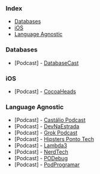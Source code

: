 ### Index

* [Databases](#databases)
* [iOS](#ios)
* [Language Agnostic](#language-agnostic)


### Databases

* [Podcast] - [DatabaseCast](http://databasecast.com.br)


### iOS

* [Podcast] - [CocoaHeads](http://www.cocoaheads.com.br/podcasts)


### Language Agnostic

 * [Podcast] - [Castálio Podcast](http://castalio.info)
 * [Podcast] - [DevNaEstrada](http://devnaestrada.com.br)
 * [Podcast] - [Grok Podcast](http://www.grokpodcast.com)
 * [Podcast] - [Hipsters Ponto Tech](http://hipsters.tech)
 * [Podcast] - [Lambda3](https://blog.lambda3.com.br/category/podcast)
 * [Podcast] - [NerdTech](https://jovemnerd.com.br/playlist/nerdtech)
 * [Podcast] - [PODebug](http://www.podebug.com)
 * [Podcast] - [PodProgramar](https://mundopodcast.com.br/podprogramar)
